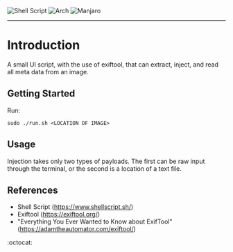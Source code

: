 ![Shell Script](https://img.shields.io/badge/shell_script-%23121011.svg?style=for-the-badge&logo=gnu-bash&logoColor=white)
![Arch](https://img.shields.io/badge/Arch%20Linux-1793D1?logo=arch-linux&logoColor=fff&style=for-the-badge)
![Manjaro](https://img.shields.io/badge/Manjaro-35BF5C?style=for-the-badge&logo=Manjaro&logoColor=white)
***

# Introduction
A small UI script, with the use of exiftool, that can extract, inject, and read all meta data from an image.

## Getting Started
Run:
```
sudo ./run.sh <LOCATION OF IMAGE>
```

## Usage
Injection takes only two types of payloads. The first can be raw input through the terminal, or the second is a location of a text file.

## References
- Shell Script (https://www.shellscript.sh/)
- Exiftool (https://exiftool.org/)
- "Everything You Ever Wanted to Know about ExifTool" (https://adamtheautomator.com/exiftool/)

:octocat:

<!-- https://dvj70ijwahy8c.cloudfront.net/logger-microservice/icon | [{"description": "Request accepts JSON in any format. The service uses this as body to send to email designation.", "image": "https://dvj70ijwahy8c.cloudfront.net/logger-microservice/slides/image_0"}, {"description": "Before response and sent to email, it waits 20 seconds to accumilate more possible logs in order to send in one shot.", "image": "https://dvj70ijwahy8c.cloudfront.net/logger-microservice/slides/image_1"}] -->
